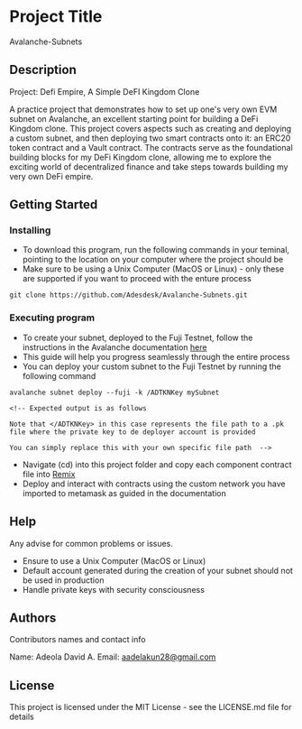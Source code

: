 # Project Title
Avalanche-Subnets

## Description

Project: Defi Empire, A Simple DeFI Kingdom Clone

A practice project that demonstrates how to set up one's very own EVM subnet on Avalanche, an excellent starting point for building a DeFi Kingdom clone. This project covers aspects such as creating and deploying a custom subnet, and then deploying two smart contracts onto it: an ERC20 token contract and a Vault contract. The contracts serve as the foundational building blocks for my DeFi Kingdom clone, allowing me to explore the exciting world of decentralized finance and take steps towards building my very own DeFi empire.

## Getting Started

### Installing

* To download this program, run the following commands in your teminal, pointing to the location on your computer where the project should be
* Make sure to be using a Unix Computer (MacOS or Linux) - only these are supported if you want to proceed with the enture process

```
git clone https://github.com/Adesdesk/Avalanche-Subnets.git
``` 

### Executing program

* To create your subnet, deployed to the Fuji Testnet, follow the instructions in the Avalanche documentation [here](https://docs.avax.network/subnets/deploy-a-subnet/fuji-testnet)
* This guide will help you progress seamlessly through the entire process
* You can deploy your custom subnet to the Fuji Testnet by running the following command
```
avalanche subnet deploy --fuji -k /ADTKNKey mySubnet

<!-- Expected output is as follows

Note that </ADTKNKey> in this case represents the file path to a .pk file where the private key to de deployer account is provided

You can simply replace this with your own specific file path  -->
```

* Navigate (cd) into this project folder and copy each component contract file into [Remix](remix.ethereum.org)
* Deploy and interact with contracts using the custom network you have imported to metamask as guided in the documentation

## Help

Any advise for common problems or issues.

* Ensure to use a Unix Computer (MacOS or Linux)
* Default account generated during the creation of your subnet should not be used in production
* Handle private keys with security consciousness

## Authors

Contributors names and contact info

Name: Adeola David A. 
Email: aadelakun28@gmail.com


## License

This project is licensed under the MIT License - see the LICENSE.md file for details
